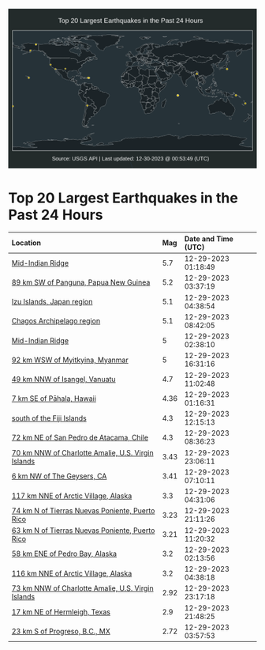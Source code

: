 ![Map](./map.png)

# Top 20 Largest Earthquakes in the Past 24 Hours

| Location | Mag | Date and Time (UTC) |
|:---|:---|:---|
| [Mid-Indian Ridge](https://earthquake.usgs.gov/earthquakes/eventpage/us6000m0b4) | 5.7 | 12-29-2023 01:18:49 |
| [89 km SW of Panguna, Papua New Guinea](https://earthquake.usgs.gov/earthquakes/eventpage/us6000m0c5) | 5.2 | 12-29-2023 03:37:19 |
| [Izu Islands, Japan region](https://earthquake.usgs.gov/earthquakes/eventpage/us6000m0ch) | 5.1 | 12-29-2023 04:38:54 |
| [Chagos Archipelago region](https://earthquake.usgs.gov/earthquakes/eventpage/us6000m0dr) | 5.1 | 12-29-2023 08:42:05 |
| [Mid-Indian Ridge](https://earthquake.usgs.gov/earthquakes/eventpage/us6000m0bv) | 5 | 12-29-2023 02:38:10 |
| [92 km WSW of Myitkyina, Myanmar](https://earthquake.usgs.gov/earthquakes/eventpage/us6000m0f0) | 5 | 12-29-2023 16:31:16 |
| [49 km NNW of Isangel, Vanuatu](https://earthquake.usgs.gov/earthquakes/eventpage/us6000m0e5) | 4.7 | 12-29-2023 11:02:48 |
| [7 km SE of Pāhala, Hawaii](https://earthquake.usgs.gov/earthquakes/eventpage/hv73699997) | 4.36 | 12-29-2023 01:16:31 |
| [south of the Fiji Islands](https://earthquake.usgs.gov/earthquakes/eventpage/us6000m0ee) | 4.3 | 12-29-2023 12:15:13 |
| [72 km NE of San Pedro de Atacama, Chile](https://earthquake.usgs.gov/earthquakes/eventpage/us6000m0dn) | 4.3 | 12-29-2023 08:36:23 |
| [70 km NNW of Charlotte Amalie, U.S. Virgin Islands](https://earthquake.usgs.gov/earthquakes/eventpage/pr71435708) | 3.43 | 12-29-2023 23:06:11 |
| [6 km NW of The Geysers, CA](https://earthquake.usgs.gov/earthquakes/eventpage/nc73982331) | 3.41 | 12-29-2023 07:10:11 |
| [117 km NNE of Arctic Village, Alaska](https://earthquake.usgs.gov/earthquakes/eventpage/ak023goend65) | 3.3 | 12-29-2023 04:31:06 |
| [74 km N of Tierras Nuevas Poniente, Puerto Rico](https://earthquake.usgs.gov/earthquakes/eventpage/pr71435698) | 3.23 | 12-29-2023 21:11:26 |
| [63 km N of Tierras Nuevas Poniente, Puerto Rico](https://earthquake.usgs.gov/earthquakes/eventpage/pr71435678) | 3.21 | 12-29-2023 11:20:32 |
| [58 km ENE of Pedro Bay, Alaska](https://earthquake.usgs.gov/earthquakes/eventpage/ak023godcr3i) | 3.2 | 12-29-2023 02:13:56 |
| [116 km NNE of Arctic Village, Alaska](https://earthquake.usgs.gov/earthquakes/eventpage/ak023goeoway) | 3.2 | 12-29-2023 04:38:18 |
| [73 km NNW of Charlotte Amalie, U.S. Virgin Islands](https://earthquake.usgs.gov/earthquakes/eventpage/pr71435713) | 2.92 | 12-29-2023 23:17:18 |
| [17 km NE of Hermleigh, Texas](https://earthquake.usgs.gov/earthquakes/eventpage/tx2023znbh) | 2.9 | 12-29-2023 21:48:25 |
| [23 km S of Progreso, B.C., MX](https://earthquake.usgs.gov/earthquakes/eventpage/ci40452295) | 2.72 | 12-29-2023 03:57:53 |
